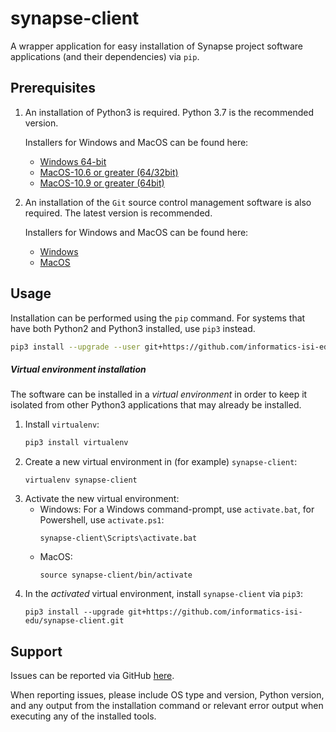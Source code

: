 # synapse-client

A wrapper application for easy installation of Synapse project
software applications (and their dependencies) via `pip`.

## Prerequisites

1. An installation of Python3 is required. Python 3.7 is the recommended version. 

    Installers for Windows and MacOS can be found here:
    * [Windows 64-bit](https://www.python.org/ftp/python/3.7.5/python-3.7.5-amd64.exe)
    * [MacOS-10.6 or greater (64/32bit)](https://www.python.org/ftp/python/3.7.5/python-3.7.5-macosx10.6.pkg) 
    * [MacOS-10.9 or greater (64bit)](https://www.python.org/ftp/python/3.7.5/python-3.7.5-macosx10.9.pkg) 


2. An installation of the `Git` source control management software is also 
required. The latest version is recommended. 

    Installers for Windows and MacOS can be found here:
    * [Windows](https://git-scm.com/download/win)
    * [MacOS](https://git-scm.com/download/mac)

## Usage

Installation can be performed using the `pip` command. For systems that 
have both Python2 and Python3 installed, use `pip3` instead.

```sh
pip3 install --upgrade --user git+https://github.com/informatics-isi-edu/synapse-client.git
```

##### Virtual environment installation

The software can be installed in a _virtual environment_ in order to keep it
isolated from other Python3 applications that may already be installed. 

1. Install `virtualenv`: 
    ```sh
    pip3 install virtualenv
    ```
2. Create a new virtual environment in (for example) `synapse-client`:
    ```
    virtualenv synapse-client
    ```
3. Activate the new virtual environment:
    * Windows:
        For a Windows command-prompt, use `activate.bat`, for Powershell, use `activate.ps1`:
        ```
        synapse-client\Scripts\activate.bat
        ```
    * MacOS:
        ```
        source synapse-client/bin/activate
        ```
4.  In the _activated_ virtual environment, install `synapse-client` via `pip3`:
    ```
    pip3 install --upgrade git+https://github.com/informatics-isi-edu/synapse-client.git
    ```

## Support
Issues can be reported via GitHub [here](https://github.com/informatics-isi-edu/synapse-client/issues). 

When reporting issues, please include OS type and version, Python version, and any output from 
the installation command or relevant error output when executing any of 
the installed tools. 